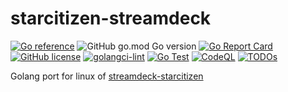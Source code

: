# starcitizen-streamdeck

[![Go reference][1]][2]
![GitHub go.mod Go version][3]
[![Go Report Card][4]][5]
[![GitHub license][6]][7]
[![golangci-lint][10]][11]
[![Go Test][12]][13]
[![CodeQL][14]][15]
[![TODOs][18]][19]

Golang port for linux of [streamdeck-starcitizen](https://github.com/mhwlng/streamdeck-starcitizen/tree/master)

[1]: https://img.shields.io/badge/godoc-reference-blue.svg

[2]: https://pkg.go.dev/github.com/OmegaRogue/starcitizen-streamdeck

[3]: https://img.shields.io/github/go-mod/go-version/OmegaRogue/starcitizen-streamdeck

[4]: https://goreportcard.com/badge/github.com/OmegaRogue/starcitizen-streamdeck

[5]: https://goreportcard.com/report/github.com/OmegaRogue/starcitizen-streamdeck

[6]: https://img.shields.io/github/license/OmegaRogue/starcitizen-streamdeck

[7]: https://github.com/OmegaRogue/starcitizen-streamdeck

[10]: https://github.com/OmegaRogue/starcitizen-streamdeck/actions/workflows/golangci-lint.yml/badge.svg

[11]: https://github.com/OmegaRogue/starcitizen-streamdeck/actions/workflows/golangci-lint.yml

[12]: https://github.com/OmegaRogue/starcitizen-streamdeck/actions/workflows/go.yml/badge.svg

[13]: https://github.com/OmegaRogue/starcitizen-streamdeck/actions/workflows/go.yml

[14]: https://github.com/OmegaRogue/starcitizen-streamdeck/actions/workflows/codeql-analysis.yml/badge.svg

[15]: https://github.com/OmegaRogue/starcitizen-streamdeck/actions/workflows/codeql-analysis.yml

[16]: https://codecov.io/gh/OmegaRogue/starcitizen-streamdeck/branch/main/graph/badge.svg?token=Mi7rER95hX

[17]: https://codecov.io/gh/OmegaRogue/starcitizen-streamdeck

[18]: https://badgen.net/https/api.tickgit.com/badgen/github.com/OmegaRogue/starcitizen-streamdeck

[19]: https://www.tickgit.com/browse?repo=github.com/OmegaRogue/starcitizen-streamdeck